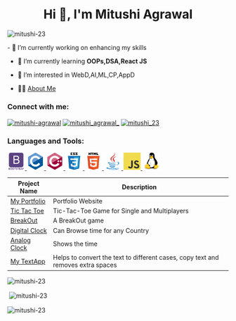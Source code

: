 <h1 align="center">Hi 👋, I'm Mitushi Agrawal</h1>
<p align="left"> <img src="https://komarev.com/ghpvc/?username=mitushi-23&label=Profile%20views&color=0e75b6&style=flat" alt="mitushi-23" /> </p>
- 🔭 I’m currently working on enhancing my skills

- 🌱 I’m currently learning **OOPs,DSA,React JS**

- 👯 I’m interested in WebD,AI,ML,CP,AppD

- 👨‍💻 [About Me](https://mitushi-23.github.io/My-portfolio/)

<h3 align="left">Connect with me:</h3>
<p align="left">
<a href="https://www.linkedin.com/in/mitushi-agrawal-bb75b0210/" target="blank"><img align="center" src="https://raw.githubusercontent.com/rahuldkjain/github-profile-readme-generator/master/src/images/icons/Social/linked-in-alt.svg" alt="mitushi-agrawal" height="30" width="40" /></a>
<a href="https://instagram.com/mitushi_agrawal_" target="blank"><img align="center" src="https://raw.githubusercontent.com/rahuldkjain/github-profile-readme-generator/master/src/images/icons/Social/instagram.svg" alt="mitushi_agrawal_" height="30" width="40" /></a>
<a href="https://www.codechef.com/users/mitushi_23" target="blank"><img align="center" src="https://cdn.jsdelivr.net/npm/simple-icons@3.1.0/icons/codechef.svg" alt="mitushi_23" height="30" width="40" /></a>
</p>

<h3 align="left">Languages and Tools:</h3>
<p align="left"> <a href="https://getbootstrap.com" target="_blank"> <img       src="https://raw.githubusercontent.com/devicons/devicon/master/icons/bootstrap/bootstrap-plain-wordmark.svg" alt="bootstrap" width="40" height="40"/> </a> <a href="https://www.cprogramming.com/" target="_blank"> <img src="https://raw.githubusercontent.com/devicons/devicon/master/icons/c/c-original.svg" alt="c" width="40" height="40"/> </a> <a href="https://www.w3schools.com/cpp/" target="_blank"> <img src="https://raw.githubusercontent.com/devicons/devicon/master/icons/cplusplus/cplusplus-original.svg" alt="cplusplus" width="40" height="40"/> </a> <a href="https://www.w3schools.com/css/" target="_blank"> <img src="https://raw.githubusercontent.com/devicons/devicon/master/icons/css3/css3-original-wordmark.svg" alt="css3" width="40" height="40"/> </a> <a href="https://www.w3.org/html/" target="_blank"> <img src="https://raw.githubusercontent.com/devicons/devicon/master/icons/html5/html5-original-wordmark.svg" alt="html5" width="40" height="40"/> </a> <a href="https://www.java.com" target="_blank"> <img src="https://raw.githubusercontent.com/devicons/devicon/master/icons/java/java-original.svg" alt="java" width="40" height="40"/> </a> <a href="https://developer.mozilla.org/en-US/docs/Web/JavaScript" target="_blank"> <img src="https://raw.githubusercontent.com/devicons/devicon/master/icons/javascript/javascript-original.svg" alt="javascript" width="40" height="40"/> </a> <a href="https://www.linux.org/" target="_blank"> <img src="https://raw.githubusercontent.com/devicons/devicon/master/icons/linux/linux-original.svg" alt="linux" width="40" height="40"/> </a> </p>

| Project Name | Description |
| ------------- | ------------- |
| [My Portfolio](https://mitushi-23.github.io/My-portfolio/)  | Portfolio Website |
| [Tic Tac Toe](https://github.com/Mitushi-23/Tic-Tac-Toe)  | Tic-Tac-Toe Game for Single and Multiplayers  |
| [BreakOut](https://mitushi-23.github.io/BreakOut/)  | A BreakOut game  |  
| [Digital Clock](https://digital-timeclock.netlify.app/)  | Can Browse time for any Country |  
| [Analog Clock](https://mitushi-23.github.io/Analog-Clock/)  | Shows the time |  
| [My TextApp](https://mytextapp.netlify.app/) | Helps to convert the text to different cases, copy text and removes extra spaces  |  


<p><img align="center"  src="https://github-readme-stats.vercel.app/api/top-langs?username=mitushi-23&show_icons=true&locale=en&layout=compact&theme=dark" alt="mitushi-23" /></p>


<p>&nbsp;<img align="center" src="https://github-readme-stats.vercel.app/api?username=mitushi-23&show_icons=true&locale=en&theme=dark" alt="mitushi-23" /></p>


<p><img align="center" src="https://github-readme-streak-stats.herokuapp.com/?user=mitushi-23&theme=dark" alt="mitushi-23" /></p>







